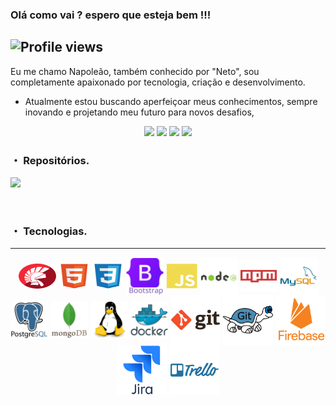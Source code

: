 ### Olá como vai ? espero que esteja bem !!! 

## ![Profile views](https://gpvc.arturio.dev/napoleaoneto)

Eu me chamo Napoleão, também conhecido por "Neto", sou completamente apaixonado por tecnologia, criação e desenvolvimento.

- Atualmente estou buscando aperfeiçoar meus conhecimentos, sempre inovando e projetando meu futuro para novos desafios,
  
<div align="center"> 
<!--   <a href="https://www.youtube.com/channel/UC_-uuuZbY0AAt9CViNzvc-Q" target="_blank"><img src="https://img.shields.io/badge/YouTube-FF0000?style=for-the-badge&logo=youtube&logoColor=white" target="_blank"></a> -->
  <a href="https://www.instagram.com/neto.napoleao/" target="_blank"> <img src="https://img.shields.io/badge/-Instagram-%23E4405F?style=for-the-badge&logo=instagram&logoColor=white" target="_blank"></a>
  <a href = "mailto:napoleaopneto@gmail.com"><img src="https://img.shields.io/badge/-Gmail-%23333?style=for-the-badge&logo=gmail&logoColor=white" target="_blank"></a>
  <a href="https://www.youtube.com/channel/UC0maZ6jsu428kM7Y3txuZxg" target="_blank"><img src="https://img.shields.io/badge/YouTube-FF0000?style=for-the-badge&logo=youtube&logoColor=white" target="_blank"></a>
  <a href="https://www.linkedin.com/in/napoleao-neto-a0a8bb9a/" target="_blank"> <img src="https://img.shields.io/badge/-LinkedIn-%230077B5?style=for-the-badge&logo=linkedin&logoColor=white" target="_blank"></a> 

<!--   ![Snake animation](https://github.com/rafaballerini/rafaballerini/blob/output/github-contribution-grid-snake.svg) --> 
</div>     

### ・ Repositórios.

<a href="https://github.com/napoleaopneto/Delphi-Poo-Interfaces"> <img height="135em" src="https://github-readme-stats.vercel.app/api/pin/?username=napoleaopneto&repo=Delphi-POO-Interfaces&theme=buefy" /></a> 

</div>

<br>

### ・ Tecnologias.

---

<div align="center" style="display: inline_block"> 
  <a href="https://www.embarcadero.com/br/"> <img align="center" alt="Kyuorhan-Delphi" height="40" width="60" src="https://raw.githubusercontent.com/Kyuorhan/Kyuorhan/master/src/icons/delphi-svg/delphi_10.4_sydney-original.svg"><a/>
  <a href="https://www.w3.org/html/"> <img align="center" alt="Kyuorhan-HTML" height="40" width="50" src="https://raw.githubusercontent.com/devicons/devicon/master/icons/html5/html5-original.svg"><a/>
  <a href="https://www.w3schools.com/css/"> <img align="center" alt="Kyuorhan-CSS" height="40" width="50" src="https://raw.githubusercontent.com/devicons/devicon/master/icons/css3/css3-original.svg"><a/>
  <a href="https://getbootstrap.com/"> <img align="center" alt="Kyuorhan-Mysql" height="60" width="60" src="https://github.com/devicons/devicon/blob/master/icons/bootstrap/bootstrap-original-wordmark.svg"><a/>
  <a href="https://developer.mozilla.org/en-US/docs/Web/JavaScript"> <img align="center" alt="Kyuorhan-JavaScript" height="40" width="50" src="https://raw.githubusercontent.com/devicons/devicon/master/icons/javascript/javascript-plain.svg"><a/>
  <a href="https://nodejs.org/en/"> <img align="center" alt="Kyuorhan-Nodejs" height="60" width="60" src="https://raw.githubusercontent.com/devicons/devicon/master/icons/nodejs/nodejs-original-wordmark.svg"><a/>
  <a href="https://www.npmjs.com/"> <img align="center" alt="Kyuorhan-NPM" height="50" width="60" src="https://raw.githubusercontent.com/devicons/devicon/master/icons/npm/npm-original-wordmark.svg"><a/>
  <a href="https://www.mysql.com/"> <img align="center" alt="Kyuorhan-Mysql" height="60" width="60" src="https://github.com/devicons/devicon/blob/master/icons/mysql/mysql-original-wordmark.svg"><a/>
  <a href="https://www.postgresql.org/"> <img align="center" alt="Kyuorhan-Mysql" height="60" width="60" src="https://github.com/devicons/devicon/blob/master/icons/postgresql/postgresql-original-wordmark.svg"><a/>
  <a href="https://www.mongodb.com/cloud/atlas/lp/try2?utm_source=google&utm_campaign=gs_americas_brazil_search_core_brand_atlas_desktop&utm_term=mongodb&utm_medium=cpc_paid_search&utm_ad=e&utm_ad_campaign_id=12212624308&adgroup=115749706023&gclid=EAIaIQobChMI-JLKoMGM9wIVTxXUAR3f6w-bEAAYASAAEgLlavD_BwE"> <img align="center" alt="Kyuorhan-Mysql" height="60" width="60" src="https://github.com/devicons/devicon/blob/master/icons/mongodb/mongodb-original-wordmark.svg"><a/>
  <a href="https://www.linux.org/pages/download/"> <img align="center" alt="Kyuorhan-Mysql" height="60" width="60" src="https://github.com/devicons/devicon/blob/master/icons/linux/linux-original.svg"><a/>
  <a href="https://www.docker.com/"> <img align="center" alt="Kyuorhan-Mysql" height="60" width="60" src="https://github.com/devicons/devicon/blob/master/icons/docker/docker-original-wordmark.svg"><a/>
  <a href="https://git-scm.com/"> <img align="center" alt="Kyuorhan-JS" height="80" width="80" src="https://raw.githubusercontent.com/devicons/devicon/master/icons/git/git-original-wordmark.svg"><a/>
  <a href="https://tortoisegit.org/"> <img align="center" alt="Kyuorhan-JS" height="80" width="80" src="https://github.com/devicons/devicon/blob/master/icons/tortoisegit/tortoisegit-original.svg"><a/>
  <a href="https://firebase.google.com/?hl=pt"> <img align="center" alt="Kyuorhan-JS" height="80" width="80" src="https://github.com/devicons/devicon/blob/master/icons/firebase/firebase-plain-wordmark.svg"><a/>
  <a href="https://www.atlassian.com/br/software/jira?&aceid=&adposition=&adgroup=122417878310&campaign=12465632619&creative=502390396987&device=c&keyword=jira%20software&matchtype=e&network=g&placement=&ds_kids=p61643715365&ds_e=GOOGLE&ds_eid=700000001550060&ds_e1=GOOGLE&gclid=EAIaIQobChMI78rSs66P9wIV9XNvBB3l_g5nEAAYASAAEgLnCvD_BwE&gclsrc=aw.ds"> <img align="center" alt="Kyuorhan-JS" height="80" width="80" src="https://github.com/devicons/devicon/blob/master/icons/jira/jira-original-wordmark.svg"><a/>
  <a href="https://trello.com/"> <img align="center" alt="Kyuorhan-JS" height="80" width="80" src="https://github.com/devicons/devicon/blob/master/icons/trello/trello-plain-wordmark.svg"><a/>
</div>
